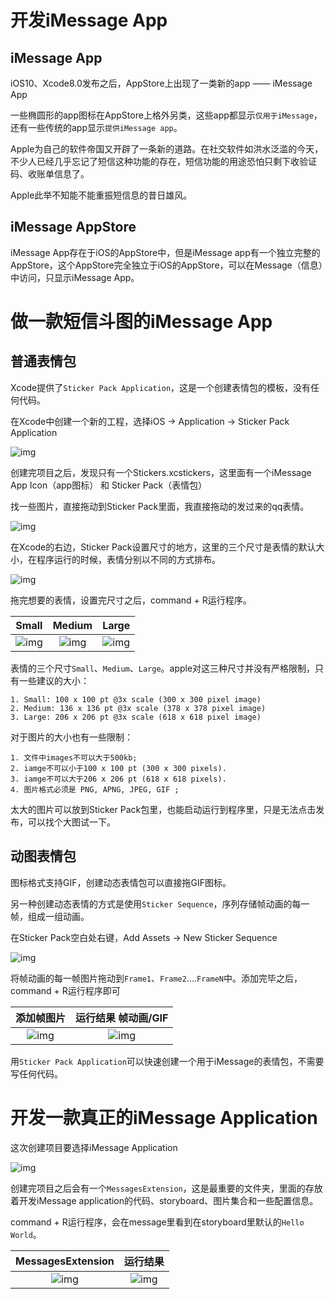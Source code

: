 # 开发iMessage App

## iMessage App

iOS10、Xcode8.0发布之后，AppStore上出现了一类新的app —— iMessage App

一些椭圆形的app图标在AppStore上格外另类，这些app都显示`仅用于iMessage`，还有一些传统的app显示`提供iMessage app`。

Apple为自己的软件帝国又开辟了一条新的道路。在社交软件如洪水泛滥的今天，不少人已经几乎忘记了短信这种功能的存在，短信功能的用途恐怕只剩下收验证码、收账单信息了。

Apple此举不知能不能重振短信息的昔日雄风。

## iMessage AppStore

iMessage App存在于iOS的AppStore中，但是iMessage app有一个独立完整的AppStore，这个AppStore完全独立于iOS的AppStore，可以在Message（信息）中访问，只显示iMessage App。

# 做一款短信斗图的iMessage App

## 普通表情包

Xcode提供了`Sticker Pack Application`，这是一个创建表情包的模板，没有任何代码。

在Xcode中创建一个新的工程，选择iOS -> Application -> Sticker Pack Application

![img](https://github.com/mxdios/notebook/blob/master/notebooks/images/QQ20160921-1.png?raw=true)

创建完项目之后，发现只有一个Stickers.xcstickers，这里面有一个iMessage App Icon（app图标） 和 Sticker Pack（表情包）

找一些图片，直接拖动到Sticker Pack里面，我直接拖动的发过来的qq表情。

![img](https://github.com/mxdios/notebook/blob/master/notebooks/images/QQ20160921-2.png?raw=true)

在Xcode的右边，Sticker Pack设置尺寸的地方，这里的三个尺寸是表情的默认大小，在程序运行的时候，表情分别以不同的方式排布。

![img](https://github.com/mxdios/notebook/blob/master/notebooks/images/QQ20160921-7.png?raw=true)

拖完想要的表情，设置完尺寸之后，command + R运行程序。

|Small|Medium|Large|
|:---:|:---:|:---:|
|![img](https://github.com/mxdios/notebook/blob/master/notebooks/images/QQ20160921-3.png?raw=true)|![img](https://github.com/mxdios/notebook/blob/master/notebooks/images/QQ20160921-4.png?raw=true)|![img](https://github.com/mxdios/notebook/blob/master/notebooks/images/QQ20160921-6.png?raw=true)|

表情的三个尺寸`Small`、`Medium`、`Large`。apple对这三种尺寸并没有严格限制，只有一些建议的大小：

```
1. Small: 100 x 100 pt @3x scale (300 x 300 pixel image)
2. Medium: 136 x 136 pt @3x scale (378 x 378 pixel image)
3. Large: 206 x 206 pt @3x scale (618 x 618 pixel image)
```

对于图片的大小也有一些限制：

```
1. 文件中images不可以大于500kb;
2. iamge不可以小于100 x 100 pt (300 x 300 pixels).
3. iamge不可以大于206 x 206 pt (618 x 618 pixels).
4. 图片格式必须是 PNG, APNG, JPEG, GIF ;
```
太大的图片可以放到Sticker Pack包里，也能启动运行到程序里，只是无法点击发布，可以找个大图试一下。

## 动图表情包

图标格式支持GIF，创建动态表情包可以直接拖GIF图标。

另一种创建动态表情的方式是使用`Sticker Sequence`，序列存储帧动画的每一帧，组成一组动画。

在Sticker Pack空白处右键，Add Assets -> New Sticker Sequence

![img](https://github.com/mxdios/notebook/blob/master/notebooks/images/QQ20160921-5.png?raw=true)

将帧动画的每一帧图片拖动到`Frame1`、`Frame2`....`FrameN`中。添加完毕之后，command + R运行程序即可

|添加帧图片|运行结果 帧动画/GIF|
|:---:|:---:|
|![img](https://github.com/mxdios/notebook/blob/master/notebooks/images/QQ20160921-8.png?raw=true)|![img](https://github.com/mxdios/notebook/blob/master/notebooks/images/QQ20160921-9.gif?raw=true)|

用`Sticker Pack Application`可以快速创建一个用于iMessage的表情包，不需要写任何代码。

# 开发一款真正的iMessage Application

这次创建项目要选择iMessage Application

![img](https://github.com/mxdios/notebook/blob/master/notebooks/images/QQ20160921-9.png?raw=true)

创建完项目之后会有一个`MessagesExtension`，这是最重要的文件夹，里面的存放着开发iMessage application的代码、storyboard、图片集合和一些配置信息。

command + R运行程序，会在message里看到在storyboard里默认的`Hello World`。

|MessagesExtension|运行结果|
|:---:|:---:|
|![img](https://github.com/mxdios/notebook/blob/master/notebooks/images/QQ20160921-10.png?raw=true)|![img](https://github.com/mxdios/notebook/blob/master/notebooks/images/QQ20160921-11.png?raw=true)|





